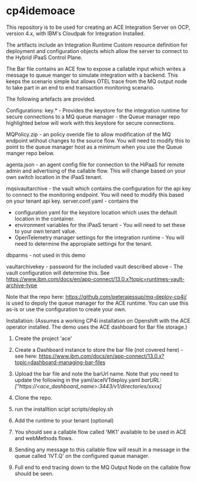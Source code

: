 # cp4idemoace

This repository is to be used for creating an ACE Integration Server on OCP, version 4.x, with IBM's Cloudpak for Integration Installed.

The artifacts include an Integration Runtime Custom resource definition for deployment and configuration objects which allow the server to connect to the Hybrid iPaaS
Control Plane.

The Bar file contains an ACE fow to expose a callable input which writes a message to  queue manger to simulate integration with a backend. This
keeps the scenario simple but allows OTEL trace from the MQ output node to take part in an end to end transaction monitoring scenario.

The following artefacts are provided.

Configurations:
key.* - Provides the keystore for the integration runtime for secure connections to a MQ queue manager - the Queue manager repo highlighted below will work with this keystore for secure connections.

MQPolicy.zip - an policy overide file to allow modification of the MQ endpoint wtihout changes to the source flow. You will need to modify this to point to the queue manager host as a minimum when you use the Queue manger repo below.

agenta.json - an agent config file for connection to the HiPaaS for remote admin and advertising of the callable flow. This will change based on your own switch location in the iPaaS tenant.

mqsivaultarchive - the vault which contains the configuration for the api key to connect to the monitoring endpoint. You will need to modify this based on your tenant api key. 
server.conf.yaml - contains the 

  - configuration yaml for the keystore location which uses the default location in the container. 
  - environment variables for the iPaaS tenant - You will need to set these to your own tenant value.
  - OpenTelemetry manager settings for the integration runtime - You will need to determine the appropiate settings for the tenant.

dbparms - not used in this demo

vaultarchivekey  - password for the included vault described above - The vault configuration will determine this. See https://www.ibm.com/docs/en/app-connect/13.0.x?topic=runtimes-vault-archive-type

Note that the repo here: https://github.com/peterajessup/mq-deploy-cp4i/ is used to depoly the queue manager for the ACE runtime. You can use this as-is or use the configuration to create your own.

Installation: (Assumes a working CP4i installation on Openshift with the ACE operator installed. The demo uses the ACE dashboard for Bar file storage.)
1. Create the project 'ace'
2. Create a Dashboard instance to store the bar file (not covered here) - see here: https://www.ibm.com/docs/en/app-connect/13.0.x?topic=dashboard-managing-bar-files

3. Upload the bar file and note the barUrl name. Note that you need to update the following in the yaml/aceIVTdeploy.yaml _barURL: ["https://<ace_dashboard_name>:3443/v1/directories/xxxx]_
4. Clone the repo.
5. run the installtion scipt scripts/deploy.sh
6. Add the runtime to your tenant (optional)
7. You should see a callable flow called 'MK1' available to be used in ACE and webMethods flows.
8. Sending any message to this callable flow will result in a message in the queue called 'IVT.Q' on the configured queue manager.
9. Full end to end tracing down to the MQ Output Node on the callable flow should be seen.






